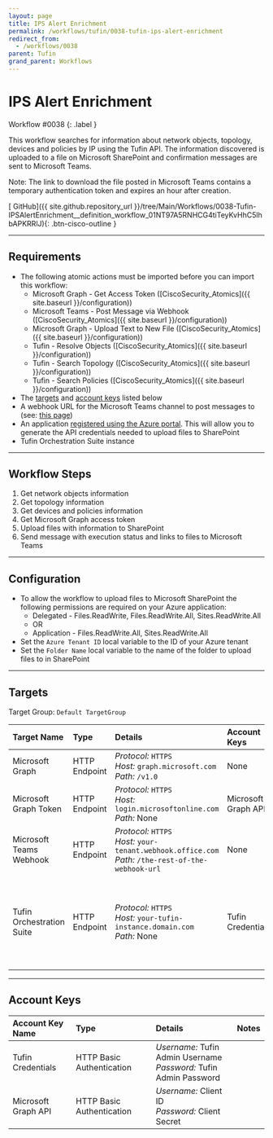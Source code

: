 ```yaml
---
layout: page
title: IPS Alert Enrichment
permalink: /workflows/tufin/0038-tufin-ips-alert-enrichment
redirect_from:
  - /workflows/0038
parent: Tufin
grand_parent: Workflows
---
```


# IPS Alert Enrichment
<div markdown="1">
Workflow #0038
{: .label }
</div>

This workflow searches for information about network objects, topology, devices and policies by IP using the Tufin API. The information discovered is uploaded to a file on Microsoft SharePoint and confirmation messages are sent to Microsoft Teams.

Note: The link to download the file posted in Microsoft Teams contains a temporary authentication token and expires an hour after creation.

[<i class="fab fa-github"></i> GitHub]({{ site.github.repository_url }}/tree/Main/Workflows/0038-Tufin-IPSAlertEnrichment__definition_workflow_01NT97A5RNHCG4tiTeyKvHhC5lhbAPKRRlJ){: .btn-cisco-outline }

---

## Requirements
* The following atomic actions must be imported before you can import this workflow:
	* Microsoft Graph - Get Access Token ([CiscoSecurity_Atomics]({{ site.baseurl }}/configuration))
	* Microsoft Teams - Post Message via Webhook ([CiscoSecurity_Atomics]({{ site.baseurl }}/configuration))
	* Microsoft Graph - Upload Text to New File ([CiscoSecurity_Atomics]({{ site.baseurl }}/configuration))
	* Tufin - Resolve Objects ([CiscoSecurity_Atomics]({{ site.baseurl }}/configuration))
	* Tufin - Search Topology ([CiscoSecurity_Atomics]({{ site.baseurl }}/configuration))
	* Tufin - Search Policies ([CiscoSecurity_Atomics]({{ site.baseurl }}/configuration))
* The [targets](#targets) and [account keys](#account-keys) listed below
* A webhook URL for the Microsoft Teams channel to post messages to (see: [this page](https://docs.microsoft.com/en-us/microsoftteams/platform/webhooks-and-connectors/how-to/connectors-using#setting-up-a-custom-incoming-webhook))
* An application [registered using the Azure portal](https://docs.microsoft.com/en-us/graph/auth-register-app-v2). This will allow you to generate the API credentials needed to upload files to SharePoint
* Tufin Orchestration Suite instance

---

## Workflow Steps
1. Get network objects information
1. Get topology information
1. Get devices and policies information
1. Get Microsoft Graph access token
1. Upload files with information to SharePoint
1. Send message with execution status and links to files to Microsoft Teams

---

## Configuration
* To allow the workflow to upload files to Microsoft SharePoint the following permissions are required on your Azure application:
	* Delegated - Files.ReadWrite, Files.ReadWrite.All, Sites.ReadWrite.All
	* OR
	* Application - Files.ReadWrite.All, Sites.ReadWrite.All
* Set the `Azure Tenant ID` local variable to the ID of your Azure tenant
* Set the `Folder Name` local variable to the name of the folder to upload files to in SharePoint

---

## Targets
Target Group: `Default TargetGroup`

| Target Name | Type | Details | Account Keys | Notes |
|:------------|:-----|:--------|:-------------|:------|
| Microsoft Graph | HTTP Endpoint | _Protocol:_ `HTTPS`<br />_Host:_ `graph.microsoft.com`<br />_Path:_ `/v1.0` | None | |
| Microsoft Graph Token | HTTP Endpoint | _Protocol:_ `HTTPS`<br />_Host:_ `login.microsoftonline.com`<br />_Path:_ None | Microsoft Graph API | 
| Microsoft Teams Webhook | HTTP Endpoint | _Protocol:_ `HTTPS`<br />_Host:_ `your-tenant.webhook.office.com`<br />_Path:_ `/the-rest-of-the-webhook-url` | None | |
| Tufin Orchestration Suite | HTTP Endpoint | _Protocol:_ `HTTPS`<br />_Host:_ `your-tufin-instance.domain.com`<br />_Path:_ None<br />| Tufin Credentials | If using a self-signed certificate, disable certificate validation on the target |

---

## Account Keys

| Account Key Name | Type | Details | Notes |
|:-----------------|:-----|:--------|:------|
| Tufin Credentials | HTTP Basic Authentication | _Username:_ Tufin Admin Username<br />_Password:_ Tufin Admin Password |  |
| Microsoft Graph API | HTTP Basic Authentication | _Username:_ Client ID<br />_Password:_ Client Secret | |
